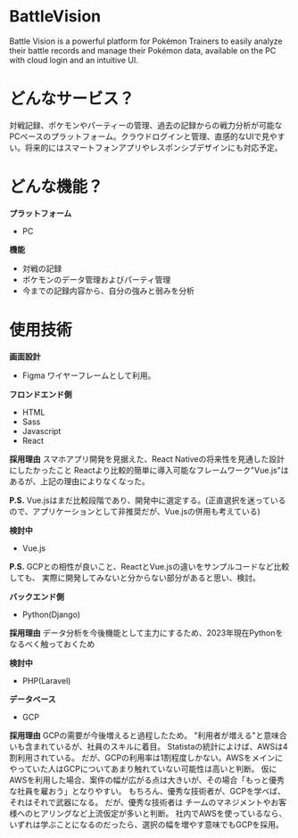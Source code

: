# BattleVision
Battle Vision is a powerful platform for Pokémon Trainers to easily analyze their battle records and manage their Pokémon data, available on the PC with cloud login and an intuitive UI.

# どんなサービス？
対戦記録、ポケモンやパーティーの管理、過去の記録からの戦力分析が可能なPCベースのプラットフォーム。クラウドログインと管理、直感的なUIで見やすい。将来的にはスマートフォンアプリやレスポンシブデザインにも対応予定。

# どんな機能？

**プラットフォーム**
- PC

**機能**

- 対戦の記録
- ポケモンのデータ管理およびパーティ管理
- 今までの記録内容から、自分の強みと弱みを分析

# 使用技術

**画面設計**
- Figma
ワイヤーフレームとして利用。

**フロンドエンド側**
- HTML
- Sass
- Javascript
- React

**採用理由**
スマホアプリ開発を見据えた、React Nativeの将来性を見通した設計にしたかったこと
Reactより比較的簡単に導入可能なフレームワーク"Vue.js"はあるが、上記の理由によりなくなった。

**P.S.**
Vue.jsはまだ比較段階であり、開発中に選定する。(正直選択を迷っているので、アプリケーションとして非推奨だが、Vue.jsの併用も考えている)


**検討中**
- Vue.js

**P.S.**
GCPとの相性が良いこと、ReactとVue.jsの違いをサンプルコードなど比較しても、
実際に開発してみないと分からない部分があると思い、検討。


**バックエンド側**
- Python(Django)

**採用理由**
データ分析を今後機能として主力にするため、2023年現在Pythonをなるべく触っておくため


**検討中**
- PHP(Laravel)


**データベース**
- GCP

**採用理由**
GCPの需要が今後増えると過程したため。
"利用者が増える"と意味合いも含まれているが、社員のスキルに着目。
Statistaの統計によけば、AWSは4割利用されている。
だが、GCPの利用率は1割程度しかない。AWSをメインにやっていた人はGCPについてあまり触れていない可能性は高いと判断。
仮にAWSを利用した場合、案件の幅が広がる点は大きいが、その場合「もっと優秀な社員を雇おう」となりやすい。
もちろん、優秀な技術者が、GCPを学べば、それはそれで武器になる。
だが、優秀な技術者は チームのマネジメントやお客様へのヒアリングなど上流仮定が多いと判断。
社内でAWSを使っているなら、いずれは学ぶことになるのだったら、選択の幅を増やす意味でもGCPを採用。